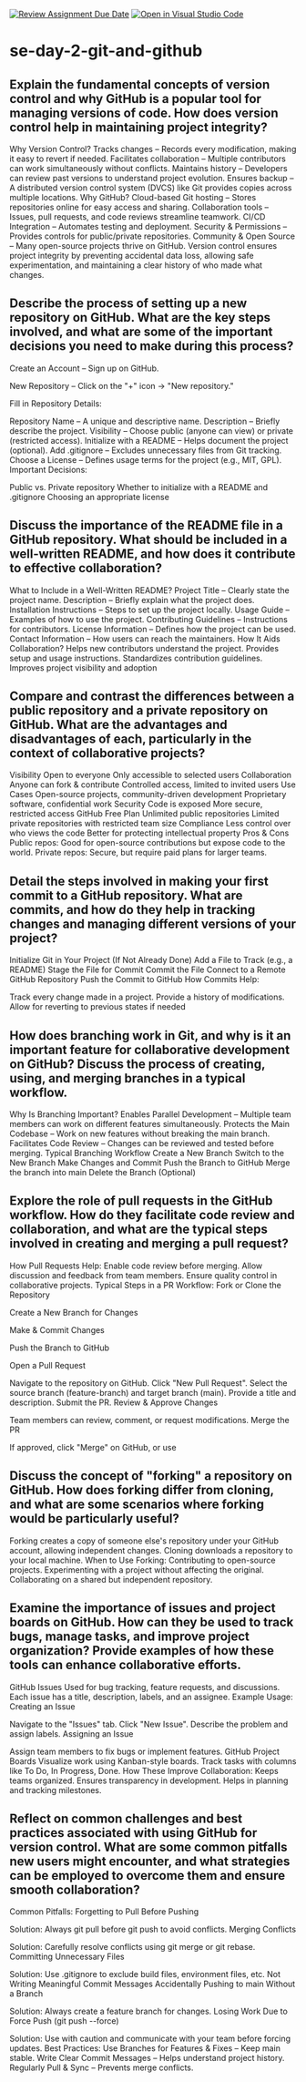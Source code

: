 [![Review Assignment Due Date](https://classroom.github.com/assets/deadline-readme-button-22041afd0340ce965d47ae6ef1cefeee28c7c493a6346c4f15d667ab976d596c.svg)](https://classroom.github.com/a/8wgCKhpZ)
[![Open in Visual Studio Code](https://classroom.github.com/assets/open-in-vscode-2e0aaae1b6195c2367325f4f02e2d04e9abb55f0b24a779b69b11b9e10269abc.svg)](https://classroom.github.com/online_ide?assignment_repo_id=18397081&assignment_repo_type=AssignmentRepo)
# se-day-2-git-and-github
## Explain the fundamental concepts of version control and why GitHub is a popular tool for managing versions of code. How does version control help in maintaining project integrity?
Why Version Control?
Tracks changes – Records every modification, making it easy to revert if needed.
Facilitates collaboration – Multiple contributors can work simultaneously without conflicts.
Maintains history – Developers can review past versions to understand project evolution.
Ensures backup – A distributed version control system (DVCS) like Git provides copies across multiple locations.
Why GitHub?
Cloud-based Git hosting – Stores repositories online for easy access and sharing.
Collaboration tools – Issues, pull requests, and code reviews streamline teamwork.
CI/CD Integration – Automates testing and deployment.
Security & Permissions – Provides controls for public/private repositories.
Community & Open Source – Many open-source projects thrive on GitHub.
Version control ensures project integrity by preventing accidental data loss, allowing safe experimentation, and maintaining a clear history of who made what changes.

## Describe the process of setting up a new repository on GitHub. What are the key steps involved, and what are some of the important decisions you need to make during this process?

Create an Account – Sign up on GitHub.

New Repository – Click on the "+" icon → "New repository."

Fill in Repository Details:

Repository Name – A unique and descriptive name.
Description – Briefly describe the project.
Visibility – Choose public (anyone can view) or private (restricted access).
Initialize with a README – Helps document the project (optional).
Add .gitignore – Excludes unnecessary files from Git tracking.
Choose a License – Defines usage terms for the project (e.g., MIT, GPL).
Important Decisions:

Public vs. Private repository
Whether to initialize with a README and .gitignore
Choosing an appropriate license

## Discuss the importance of the README file in a GitHub repository. What should be included in a well-written README, and how does it contribute to effective collaboration?
What to Include in a Well-Written README?
Project Title – Clearly state the project name.
Description – Briefly explain what the project does.
Installation Instructions – Steps to set up the project locally.
Usage Guide – Examples of how to use the project.
Contributing Guidelines – Instructions for contributors.
License Information – Defines how the project can be used.
Contact Information – How users can reach the maintainers.
How It Aids Collaboration?
Helps new contributors understand the project.
Provides setup and usage instructions.
Standardizes contribution guidelines.
Improves project visibility and adoption

## Compare and contrast the differences between a public repository and a private repository on GitHub. What are the advantages and disadvantages of each, particularly in the context of collaborative projects?

Visibility	Open to everyone	Only accessible to selected users
Collaboration	Anyone can fork & contribute	Controlled access, limited to invited users
Use Cases	Open-source projects, community-driven development	Proprietary software, confidential work
Security	Code is exposed	More secure, restricted access
GitHub Free Plan	Unlimited public repositories	Limited private repositories with restricted team size
Compliance	Less control over who views the code	Better for protecting intellectual property
Pros & Cons
Public repos: Good for open-source contributions but expose code to the world.
Private repos: Secure, but require paid plans for larger teams.
## Detail the steps involved in making your first commit to a GitHub repository. What are commits, and how do they help in tracking changes and managing different versions of your project?

Initialize Git in Your Project (If Not Already Done)
Add a File to Track (e.g., a README)
Stage the File for Commit
Commit the File
Connect to a Remote GitHub Repository
Push the Commit to GitHub
How Commits Help:

Track every change made in a project.
Provide a history of modifications.
Allow for reverting to previous states if needed

## How does branching work in Git, and why is it an important feature for collaborative development on GitHub? Discuss the process of creating, using, and merging branches in a typical workflow.
Why Is Branching Important?
Enables Parallel Development – Multiple team members can work on different features simultaneously.
Protects the Main Codebase – Work on new features without breaking the main branch.
Facilitates Code Review – Changes can be reviewed and tested before merging.
Typical Branching Workflow
Create a New Branch
Switch to the New Branch
Make Changes and Commit
Push the Branch to GitHub
Merge the branch into main
Delete the Branch (Optional)

## Explore the role of pull requests in the GitHub workflow. How do they facilitate code review and collaboration, and what are the typical steps involved in creating and merging a pull request?

How Pull Requests Help:
Enable code review before merging.
Allow discussion and feedback from team members.
Ensure quality control in collaborative projects.
Typical Steps in a PR Workflow:
Fork or Clone the Repository

Create a New Branch for Changes

Make & Commit Changes

Push the Branch to GitHub

Open a Pull Request

Navigate to the repository on GitHub.
Click "New Pull Request".
Select the source branch (feature-branch) and target branch (main).
Provide a title and description.
Submit the PR.
Review & Approve Changes

Team members can review, comment, or request modifications.
Merge the PR

If approved, click "Merge" on GitHub, or use

## Discuss the concept of "forking" a repository on GitHub. How does forking differ from cloning, and what are some scenarios where forking would be particularly useful?
Forking creates a copy of someone else's repository under your GitHub account, allowing independent changes. Cloning downloads a repository to your local machine.
When to Use Forking:
Contributing to open-source projects.
Experimenting with a project without affecting the original.
Collaborating on a shared but independent repository.


## Examine the importance of issues and project boards on GitHub. How can they be used to track bugs, manage tasks, and improve project organization? Provide examples of how these tools can enhance collaborative efforts.

GitHub Issues
Used for bug tracking, feature requests, and discussions.
Each issue has a title, description, labels, and an assignee.
Example Usage:
Creating an Issue

Navigate to the "Issues" tab.
Click "New Issue".
Describe the problem and assign labels.
Assigning an Issue

Assign team members to fix bugs or implement features.
GitHub Project Boards
Visualize work using Kanban-style boards.
Track tasks with columns like To Do, In Progress, Done.
How These Improve Collaboration:
Keeps teams organized.
Ensures transparency in development.
Helps in planning and tracking milestones.

## Reflect on common challenges and best practices associated with using GitHub for version control. What are some common pitfalls new users might encounter, and what strategies can be employed to overcome them and ensure smooth collaboration?

Common Pitfalls:
Forgetting to Pull Before Pushing

Solution: Always git pull before git push to avoid conflicts.
Merging Conflicts

Solution: Carefully resolve conflicts using git merge or git rebase.
Committing Unnecessary Files

Solution: Use .gitignore to exclude build files, environment files, etc.
Not Writing Meaningful Commit Messages
Accidentally Pushing to main Without a Branch

Solution: Always create a feature branch for changes.
Losing Work Due to Force Push (git push --force)

Solution: Use with caution and communicate with your team before forcing updates.
Best Practices:
Use Branches for Features & Fixes – Keep main stable.
Write Clear Commit Messages – Helps understand project history.
Regularly Pull & Sync – Prevents merge conflicts.
